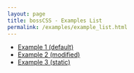 ```yaml
---
layout: page
title: bossCSS - Examples List
permalink: /examples/example_list.html
---
```


- [Example 1 (default)](example_default_class.html)
- [Example 2 (modified)](example_modified_class.html)
- [Example 3 (static)](example_static_class.html)